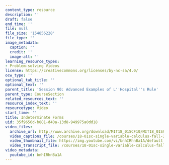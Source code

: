 ```yaml
---
content_type: resource
description: ''
draft: false
end_time: ''
file: null
file_size: '154856228'
file_type: ''
image_metadata:
  caption: ''
  credit: ''
  image-alt: ''
learning_resource_types:
- Problem-solving Videos
license: https://creativecommons.org/licenses/by-nc-sa/4.0/
ocw_type: ''
optional_tab_title: ''
optional_text: ''
parent_title: 'Session 90: Advanced Examples of L''Hospital''s Rule'
parent_type: CourseSection
related_resources_text: ''
resource_index_text: ''
resourcetype: Video
start_time: ''
title: Indeterminate Forms
uid: 35f9656d-b881-d40a-13d8-949975a0dd18
video_files:
  archive_url: http://www.archive.org/download/MIT18_01SCF10/MIT18_01SCF10Rec_69_300k.mp4
  video_captions_file: /courses/18-01sc-single-variable-calculus-fall-2010/e3dd7899ca4053c092a7fec8faebc98f_bnhIRhnBa1A.vtt
  video_thumbnail_file: https://img.youtube.com/vi/bnhIRhnBa1A/default.jpg
  video_transcript_file: /courses/18-01sc-single-variable-calculus-fall-2010/bfc44471a68b3eb5f9674eceb305961a_bnhIRhnBa1A.pdf
video_metadata:
  youtube_id: bnhIRhnBa1A
---
```

